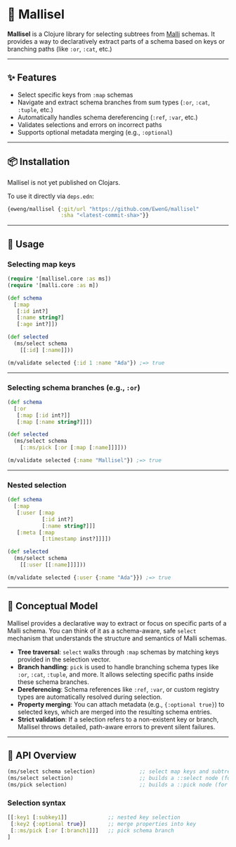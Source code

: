 # 🧩 Mallisel

**Mallisel** is a Clojure library for selecting subtrees from [Malli](https://github.com/metosin/malli) schemas. It provides a way to declaratively extract parts of a schema based on keys or branching paths (like `:or`, `:cat`, etc.)

---

## ✨ Features

- Select specific keys from `:map` schemas
- Navigate and extract schema branches from sum types (`:or`, `:cat`, `:tuple`, etc.)
- Automatically handles schema dereferencing (`:ref`, `:var`, etc.)
- Validates selections and errors on incorrect paths
- Supports optional metadata merging (e.g., `:optional`)

---

## 📦 Installation

Mallisel is not yet published on Clojars.

To use it directly via `deps.edn`:

```clojure
{eweng/mallisel {:git/url "https://github.com/EwenG/mallisel"
                 :sha "<latest-commit-sha>"}}
```

---

## 🚀 Usage

### Selecting map keys

```clojure
(require '[mallisel.core :as ms])
(require '[malli.core :as m])

(def schema
  [:map
   [:id int?]
   [:name string?]
   [:age int?]])

(def selected
  (ms/select schema
    [[:id] [:name]]))

(m/validate selected {:id 1 :name "Ada"}) ;=> true
```

---

### Selecting schema branches (e.g., `:or`)

```Clojure
(def schema
  [:or
   [:map [:id int?]]
   [:map [:name string?]]])

(def selected
  (ms/select schema
    [::ms/pick [:or [:map [:name]]]]))

(m/validate selected {:name "Mallisel"}) ;=> true
```

---

### Nested selection

```Clojure
(def schema
  [:map
   [:user [:map
           [:id int?]
           [:name string?]]]
   [:meta [:map
           [:timestamp inst?]]]])

(def selected
  (ms/select schema
    [[:user [[:name]]]]))

(m/validate selected {:user {:name "Ada"}}) ;=> true
```

---

## 🧠 Conceptual Model

Mallisel provides a declarative way to extract or focus on specific parts of a Malli schema. You can think of it as a schema-aware, safe `select` mechanism that understands the structure and semantics of Malli schemas.

- **Tree traversal**: `select` walks through `:map` schemas by matching keys provided in the selection vector.
- **Branch handling**: `pick` is used to handle branching schema types like `:or`, `:cat`, `:tuple`, and more. It allows selecting specific paths inside these schema branches.
- **Dereferencing**: Schema references like `:ref`, `:var`, or custom registry types are automatically resolved during selection.
- **Property merging**: You can attach metadata (e.g., `{:optional true}`) to selected keys, which are merged into the resulting schema entries.
- **Strict validation**: If a selection refers to a non-existent key or branch, Mallisel throws detailed, path-aware errors to prevent silent failures.

---

## 📘 API Overview

```Clojure
(ms/select schema selection)              ;; select map keys and subtrees
(ms/select selection)                     ;; builds a ::select node (for nesting)
(ms/pick selection)                       ;; builds a ::pick node (for branching)
```

### Selection syntax

```Clojure
[[:key1 [:subkey1]]             ;; nested key selection
 [:key2 {:optional true}]       ;; merge properties into key
 [::ms/pick [:or [:branch1]]]   ;; pick schema branch
]
```